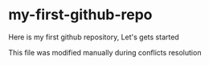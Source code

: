 # my-first-github-repo
Here is my first github repository, Let's gets started

This file was modified manually during conflicts resolution
